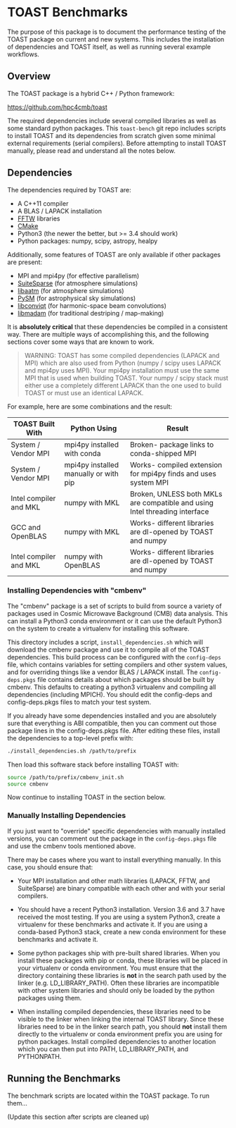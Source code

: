 # TOAST Benchmarks

The purpose of this package is to document the performance testing of the TOAST package on current and new systems.  This includes the installation of dependencies and TOAST itself, as well as running several example workflows.

## Overview

The TOAST package is a hybrid C++ / Python framework:

https://github.com/hpc4cmb/toast

The required dependencies include several compiled libraries as well as some standard python packages.  This `toast-bench` git repo includes scripts to install TOAST and its dependencies from scratch given some minimal external requirements (serial compilers).  Before attempting to install TOAST manually, please read and understand all the notes below.

## Dependencies

The dependencies required by TOAST are:

* A C++11 compiler
* A BLAS / LAPACK installation
* [FFTW](http://fftw.org/) libraries
* [CMake](https://cmake.org/)
* Python3 (the newer the better, but >= 3.4 should work)
* Python packages:  numpy, scipy, astropy, healpy

Additionally, some features of TOAST are only available if other packages are present:

* MPI and mpi4py (for effective parallelism)
* [SuiteSparse](http://faculty.cse.tamu.edu/davis/suitesparse.html) (for atmosphere simulations)
* [libaatm](https://github.com/hpc4cmb/libaatm) (for atmosphere simulations)
* [PySM](https://github.com/healpy/pysm) (for astrophysical sky simulations)
* [libconviqt](https://github.com/hpc4cmb/libconviqt) (for harmonic-space beam convolutions)
* [libmadam](https://github.com/hpc4cmb/libmadam) (for traditional destriping / map-making)

It is **absolutely critical** that these dependencies be compiled in a consistent way.  There are multiple ways of accomplishing this, and the following sections cover some ways that are known to work.

>  WARNING:  TOAST has some compiled dependencies (LAPACK and MPI) which are also used
>  from Python (numpy / scipy uses LAPACK and mpi4py uses MPI).  Your mpi4py
>  installation must use the same MPI that is used when building TOAST.  Your
>  numpy / scipy stack must either use a completely different LAPACK than the one
>  used to build TOAST or must use an identical LAPACK.

For example, here are some combinations and the result:

TOAST Built With | Python Using | Result
-----------------|--------------|---------
System / Vendor MPI | mpi4py installed with conda | Broken- package links to conda-shipped MPI
System / Vendor MPI | mpi4py installed manually or with pip | Works- compiled extension for mpi4py finds and uses system MPI
Intel compiler and MKL | numpy with MKL | Broken, UNLESS both MKLs are compatible and using Intel threading interface
GCC and OpenBLAS | numpy with MKL | Works- different libraries are dl-opened by TOAST and numpy
Intel compiler and MKL | numpy with OpenBLAS | Works- different libraries are dl-opened by TOAST and numpy

### Installing Dependencies with "cmbenv"

The "cmbenv" package is a set of scripts to build from source a variety of packages used in Cosmic Microwave Background (CMB) data analysis.  This can install a Python3 conda environment or it can use the default Python3 on the system to create a virtualenv for installing this software.

This directory includes a script, `install_dependencies.sh` which will download the cmbenv package and use it to compile all of the TOAST dependencies.  This build process can be configured with the `config-deps` file, which contains variables for setting compilers and other system values, and for overriding things like a vendor BLAS / LAPACK install.  The `config-deps.pkgs` file contains details about which packages should be built by cmbenv.  This defaults to creating a python3 virtualenv and compiling all dependencies (including MPICH).  You should edit the config-deps and config-deps.pkgs files to match your test system.

If you already have some dependencies installed and you are absolutely sure that everything is ABI compatible, then you can comment out those package lines in the config-deps.pkgs file.  After editing these files, install the dependencies to a top-level prefix with:
```bash
./install_dependencies.sh /path/to/prefix
```

Then load this software stack before installing TOAST with:
```bash
source /path/to/prefix/cmbenv_init.sh
source cmbenv
```

Now continue to installing TOAST in the section below.

### Manually Installing Dependencies

If you just want to "override" specific dependencies with manually installed versions, you can comment out the package in the `config-deps.pkgs` file and use the cmbenv tools mentioned above.

There may be cases where you want to install everything manually.  In this case, you should ensure that:

- Your MPI installation and other math libraries (LAPACK, FFTW, and SuiteSparse) are binary compatible with each other and with your serial compilers.

- You should have a recent Python3 installation.  Version 3.6 and 3.7 have received the most testing.  If you are using a system Python3, create a virtualenv for these benchmarks and activate it.  If you are using a conda-based Python3 stack, create a new conda environment for these benchmarks and activate it.

- Some python packages ship with pre-built shared libraries.  When you install these packages with pip or conda, these libraries will be placed in your virtualenv or conda environment.  You must ensure that the directory containing these libraries is **not** in the search path used by the linker (e.g. LD_LIBRARY_PATH).  Often these libraries are incompatible with other system libraries and should only be loaded by the python packages using them.

- When installing compiled dependencies, these libraries need to be visible to the linker when linking the internal TOAST library.  Since these libraries need to be in the linker search path, you should **not** install them directly to the virtualenv or conda environment prefix you are using for python packages.  Install compiled dependencies to another location which you can then put into PATH, LD_LIBRARY_PATH, and PYTHONPATH.




## Running the Benchmarks

The benchmark scripts are located within the TOAST package.  To run them...

(Update this section after scripts are cleaned up)
